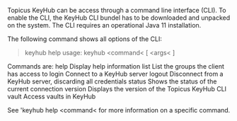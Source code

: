 ﻿Topicus KeyHub can be access through a command line interface (CLI). To enable the CLI, the KeyHub CLI bundel has to be downloaded and unpacked on the system. The CLI requires an operational Java 11 installation.

The following command shows all options of the CLI:

> keyhub help
usage: keyhub &lt;command&lt; [ &lt;args&lt; ]

Commands are:
      help      Display help information
      list      List the groups the client has access to
      login     Connect to a KeyHub server
      logout    Disconnect from a KeyHub server, discarding all credentials
      status    Shows the status of the current connection
      version   Displays the version of the Topicus KeyHub CLI
      vault     Access vaults in KeyHub

See 'keyhub help &lt;command&lt; for more information on a specific command.